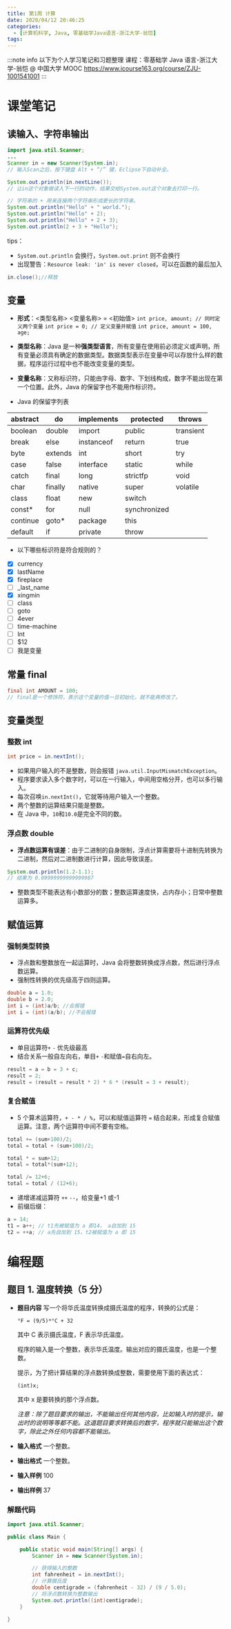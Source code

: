 ```yaml
---
title: 第1周 计算
date: 2020/04/12 20:46:25
categories:
  - [计算机科学, Java, 零基础学Java语言-浙江大学-翁恺]
tags:
---
```


:::note info
以下为个人学习笔记和习题整理
课程：零基础学 Java 语言-浙江大学-翁恺 @ 中国大学 MOOC
https://www.icourse163.org/course/ZJU-1001541001
:::

# 课堂笔记

## 读输入、字符串输出

```java scanner
import java.util.Scanner;
...
Scanner in = new Scanner(System.in);
// 输入Scan之后，按下键盘 Alt + “/” 键，Eclipse下自动补全。

System.out.println(in.nextLine());
// 让in这个对象做读入下一行的动作，结果交给System.out这个对象去打印一行。

// 字符串的 + 用来连接两个字符串形成更长的字符串。
System.out.println("Hello" + " world.");
System.out.println("Hello" + 2);
System.out.println("Hello" + 2 + 3);
System.out.println(2 + 3 + "Hello");
```

tips：

- `System.out.println` 会换行，`System.out.print` 则不会换行
- 出现警告：`Resource leak: 'in' is never closed`，可以在函数的最后加入

```java
in.close();//释放
```

## 变量

- **形式**：<类型名称> <变量名称> = <初始值>
  `int price, amount; // 同时定义两个变量`
  `int price = 0; // 定义变量并赋值`
  `int price, amount = 100, age;`
- **类型名称**：Java 是一种**强类型语言**，所有变量在使用前必须定义或声明，所有变量必须具有确定的数据类型。数据类型表示在变量中可以存放什么样的数据，程序运行过程中也不能改变变量的类型。
- **变量名称**：又称标识符，只能由字母、数字、下划线构成，数字不能出现在第一个位置。此外，Java 的保留字也不能用作标识符。

- Java 的保留字列表

| abstract | do      | implements | protected    | throws    |
| -------- | ------- | ---------- | ------------ | --------- |
| boolean  | double  | import     | public       | transient |
| break    | else    | instanceof | return       | true      |
| byte     | extends | int        | short        | try       |
| case     | false   | interface  | static       | while     |
| catch    | final   | long       | strictfp     | void      |
| char     | finally | native     | super        | volatile  |
| class    | float   | new        | switch       |
| const\*  | for     | null       | synchronized |
| continue | goto\*  | package    | this         |
| default  | if      | private    | throw        |

- 以下哪些标识符是符合规则的？
- [x] currency
- [x] lastName
- [x] fireplace
- [ ] \_last_name
- [x] xingmin
- [ ] class
- [ ] goto
- [ ] 4ever
- [ ] time-machine
- [ ] Int
- [ ] $12
- [ ] 我是变量

## 常量 final

```java
final int AMOUNT = 100;
// final是一个修饰符，表示这个变量的值一旦初始化，就不能再修改了。
```

## 变量类型

### 整数 int

```java
int price = in.nextInt();
```

- 如果用户输入的不是整数，则会报错 `java.util.InputMismatchException`。
- 程序要求读入多个数字时，可以在一行输入，中间用空格分开，也可以多行输入。
- 每次召唤`in.nextInt()`，它就等待用户输入一个整数。
- 两个整数的运算结果只能是整数。
- 在 Java 中，`10`和`10.0`是完全不同的数。

### 浮点数 double

- **浮点数运算有误差**：由于二进制的自身限制，浮点计算需要将十进制先转换为二进制，然后对二进制数进行计算，因此导致误差。

```java
System.out.println(1.2-1.1);
// 结果为 0.09999999999999987
```

- 整数类型不能表达有小数部分的数；整数运算速度快，占内存小；日常中整数运算多。

## 赋值运算

### 强制类型转换

- 浮点数和整数放在一起运算时，Java 会将整数转换成浮点数，然后进行浮点数运算。
- 强制性转换的优先级高于四则运算。

```java
double a = 1.0;
double b = 2.0;
int i = (int)a/b; //会报错
int i = (int)(a/b); //不会报错
```

### 运算符优先级

- 单目运算符`+` `-` 优先级最高
- 结合关系一般自左向右，单目`+` `-`和赋值`=`自右向左。

```java
result = a = b = 3 + c;
result = 2;
result = (result = result * 2) * 6 * (result = 3 + result);
```

### 复合赋值

- 5 个算术运算符，`+ - * / %`，可以和赋值运算符 `=` 结合起来，形成复合赋值运算。注意，两个运算符中间不要有空格。

```java
total += (sum+100)/2;
total = total + (sum+100)/2;

total * = sum+12;
total = total*(sum+12);

total /= 12+6;
total = total / (12+6);
```

- 递增递减运算符 `++` `--`，给变量+1 或-1
- 前缀后缀：

```java
a = 14;
t1 = a++; // t1先被赋值为 a 即14， a自加到 15
t2 = ++a; // a先自加到 15，t2被赋值为 a 即 15
```

# 编程题

## 题目 1. 温度转换（5 分）

- **题目内容**
  写一个将华氏温度转换成摄氏温度的程序，转换的公式是：

  `°F = (9/5)*°C + 32`

  其中 C 表示摄氏温度，F 表示华氏温度。

  程序的输入是一个整数，表示华氏温度。输出对应的摄氏温度，也是一个整数。

  提示，为了把计算结果的浮点数转换成整数，需要使用下面的表达式：

  `(int)x;`

  其中 x 是要转换的那个浮点数。

  _注意：除了题目要求的输出，不能输出任何其他内容，比如输入时的提示，输出时的说明等等都不能。这道题目要求转换后的数字，程序就只能输出这个数字，除此之外任何内容都不能输出。_

- **输入格式**
  一个整数。
- **输出格式**
  一个整数。
- **输入样例**
  100
- **输出样例**
  37

### 解题代码

```java
import java.util.Scanner;

public class Main {

	public static void main(String[] args) {
		Scanner in = new Scanner(System.in);

		// 获得输入的整数
		int fahrenheit = in.nextInt();
		// 计算摄氏度
		double centigrade = (fahrenheit - 32) / (9 / 5.0);
		// 将浮点数转换为整数输出
		System.out.println((int)centigrade);
	}

}
```
